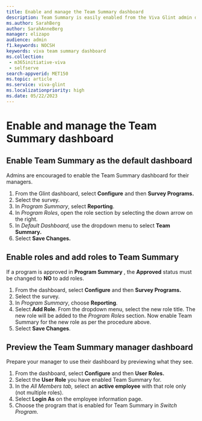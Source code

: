 ```yaml
---
title: Enable and manage the Team Summary dashboard
description: Team Summary is easily enabled from the Viva Glint admin dashboard, allowing program roles permissions to relevant reports.
ms.author: SarahBerg
author: SarahAnneBerg
manager: elizapo
audience: admin
f1.keywords: NOCSH
keywords: viva team summary dashboard
ms.collection: 
 - m365initiative-viva
 - selfserve
search-appverid: MET150
ms.topic: article
ms.service: viva-glint
ms.localizationpriority: high
ms.date: 05/22/2023
---
```

# Enable and manage the Team Summary dashboard

## Enable Team Summary as the default dashboard

Admins are encouraged to enable the Team Summary dashboard for their managers.

1. From the Glint dashboard, select **Configure** and then **Survey Programs.**
2. Select the survey.
3. In *Program Summary*, select **Reporting**.
4. In *Program Roles*, open the role section by selecting the down arrow on the right.
5. In *Default Dashboard,* use the dropdown menu to select **Team Summary.**
6. Select **Save Changes.**

## Enable roles and add roles to Team Summary

If a program is approved in **Program Summary** , the **Approved** status must be changed to **NO** to add roles.

1. From the dashboard, select **Configure** and then **Survey Programs.**
2. Select the survey.
3. In *Program Summary*, choose **Reporting**.
4. Select **Add Role**. From the dropdown menu, select the new role title. The new role will be added to the *Program Roles* section. Now enable Team Summary for the new role as per the procedure above.
5. Select **Save Changes**.

## Preview the Team Summary manager dashboard

Prepare your manager to use their dashboard by previewing what they see.

1. From the dashboard, select **Configure** and then **User Roles.**
2. Select the **User Role** you have enabled Team Summary for.
3. In the *All Members tab,* select an **active employee** with that role only (not multiple roles).
4. Select **Login As** on the employee information page.
5. Choose the program that is enabled for Team Summary in *Switch Program*.